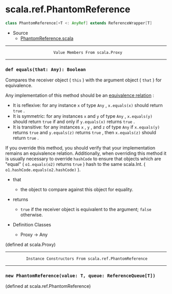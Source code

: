 
#                          scala.ref.PhantomReference                          #

```scala
class PhantomReference[+T <: AnyRef] extends ReferenceWrapper[T]
```

* Source
  * [PhantomReference.scala](https://github.com/scala/scala/tree/6d09a1ba5f/src/library/scala/ref/PhantomReference.scala#L1)


--------------------------------------------------------------------------------
                         Value Members From scala.Proxy
--------------------------------------------------------------------------------


### `def equals(that: Any): Boolean`                                         ###

Compares the receiver object ( `this` ) with the argument object ( `that` ) for
equivalence.

Any implementation of this method should be an
[equivalence relation](http://en.wikipedia.org/wiki/Equivalence_relation) :

* It is reflexive: for any instance `x` of type `Any` , `x.equals(x)` should
   return `true` .
* It is symmetric: for any instances `x` and `y` of type `Any` , `x.equals(y)`
   should return `true` if and only if `y.equals(x)` returns `true` .
* It is transitive: for any instances `x` , `y` , and `z` of type `Any` if
    `x.equals(y)` returns `true` and `y.equals(z)` returns `true` , then
    `x.equals(z)` should return `true` .

If you override this method, you should verify that your implementation remains
an equivalence relation. Additionally, when overriding this method it is usually
necessary to override `hashCode` to ensure that objects which are "equal" (
 `o1.equals(o2)` returns `true` ) hash to the same scala.Int. (
 `o1.hashCode.equals(o2.hashCode)` ).

* that
  * the object to compare against this object for equality.
* returns
  * `true` if the receiver object is equivalent to the argument; `false`
    otherwise.

* Definition Classes
  * Proxy → Any

(defined at scala.Proxy)


--------------------------------------------------------------------------------
             Instance Constructors From scala.ref.PhantomReference
--------------------------------------------------------------------------------


### `new PhantomReference(value: T, queue: ReferenceQueue[T])`               ###
(defined at scala.ref.PhantomReference)
